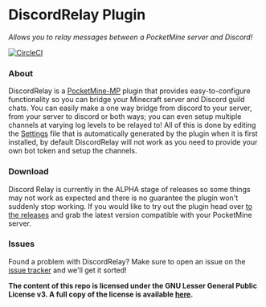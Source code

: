 DiscordRelay Plugin
===============
_Allows you to relay messages between a PocketMine server and Discord!_

[![CircleCI](https://circleci.com/gh/JackNoordhuis/DiscordRelay-PocketMine/tree/master.svg?style=svg)](https://circleci.com/gh/JackNoordhuis/DiscordRelay-PocketMine/tree/master)

### About

DiscordRelay is a [PocketMine-MP](https://github.com/pmmp/PocketMine-MP) plugin that provides easy-to-configure
functionality so you can bridge your Minecraft server and Discord guild chats. You can easily make a one way bridge
from discord to your server, from your server to discord or both ways; you can even setup multiple channels at varying
log levels to be relayed to! All of this is done by editing the [Settings](https://github.com/JackNoordhuis/DiscordRelay-PocketMine/blob/master/resources/Settings.yml)
file that is automatically generated by the plugin when it is first installed, by default DiscordRelay will not work as
you need to provide your own bot token and setup the channels.

### Download

Discord Relay is currently in the ALPHA stage of releases so some things may not work as expected and there is no
guarantee the plugin won't suddenly stop working. If you would like to try out the plugin head over [to the releases](https://github.com/JackNoordhuis/DiscordRelay-PocketMine/releases)
and grab the latest version compatible with your PocketMine server.

### Issues

Found a problem with DiscordRelay? Make sure to open an issue on the [issue tracker](https://github.com/JackNoordhuis/DiscordRelay-PocketMine/issues) and we'll get it sorted!


__The content of this repo is licensed under the GNU Lesser General Public License v3. A full copy of the license is available [here](LICENSE).__